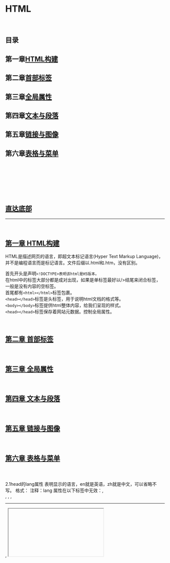 # HTML

&emsp;

## 目录

## 第一章[HTML构建](#第一章-html构建)

## 第二章[首部标签](#第二章-首部标签)

## 第三章[全局属性](#第三章-全局属性)

## 第四章[文本与段落](#第四章-文本与段落)

## 第五章[链接与图像](#第五章-链接与图像)

## 第六章[表格与菜单](#第六章-表格与菜单)

### &emsp;[]()

#### &emsp;&emsp;[]()

&emsp;

## [直达底部](#回到目录)

---

&emsp;

## [第一章 HTML构建](#第一章html构建)

HTML是描述网页的语言，即超文本标记语言(Hyper Text Markup Language)，并不是编程语言而是标记语言。文件后缀以.html和.htm，没有区别。  

首先开头是声明`<!DOCTYPE>表明该html是H5版本。`  
在html中的标签大部分都是成对出现，如果是单标签最好以/>结尾来闭合标签，一般是没有内容的空标签。  
首尾都有`<html></html>`标签包裹。  
`<head></head>`标签是头标签，用于说明html文档的格式等。  
`<body></body>`标签提供html整体内容，给我们呈现的样式。  
`<head></head>`标签保存着网站元数据。控制全局属性。


&emsp;  

## [第二章 首部标签](#第二章首部标签)

&emsp;

## [第三章 全局属性](#第三章全局属性)

&emsp;

## [第四章 文本与段落](#第四章文本与段落)

&emsp;

## [第五章 链接与图像](#第五章链接与图像)

&emsp;

## [第六章 表格与菜单](#第六章表格与菜单)

&emsp;

### 

#### 


2.1head的lang属性
表明显示的语言，en就是英语，zh就是中文，可以省略不写。
格式：<element lang="语言编号">
注释：lang 属性在以下标签中无效：<base>, <br>, <frame>, <frameset>, <hr>, <iframe>, <param> 以及 <script>。
2.2<title>标签
提供标题取代整个网站的名字
2.3<meta>标签
控制整个网页元数据，仅在<head></head>标签中。
2.3.1charset属性
规定html文档字符编码，一般编码为UTF-8。
charset 属性可以通过任意元素上的 lang 属性来重写。
格式：<meta charset="编码形式">
2.3.2name属性与content属性
name属性把 content 属性关联到一个名称。，而content属性定义与 http-equiv 或 name 属性相关的元信息。
格式：<meta name="name值" content="值">
eg:<meta name="keywords" content="HTML, CSS, XML, XHTML, JavaScript">

name属性值：
① application-name	规定页面所代表的 Web 应用程序的名称。
② author	规定文档的作者的名字。实例： <meta name="author" content="Hege Refsnes">
③ description	规定页面的描述。搜索引擎会把这个描述显示在搜索结果中。
实例： <meta name="description" content="Free web tutorials">
④ generator	规定用于生成文档的一个软件包（不用于手写页面）。
实例： <meta name="generator" content="FrontPage 4.0">
⑤ keywords	规定一个逗号分隔的关键词列表 - 相关的网页（告诉搜索引擎页面是与什么相关的）。
提示：总是规定关键词（对于搜索引擎进行页面分类是必要的）。
实例： <meta name="keywords" content="HTML, meta tag, tag reference">
⑥ Copyright (版权)标注版权
实例：<meta name="copyright" content="本网站版权归CSDN所有">
⑦ Generator (编辑器)编辑器的说明
实例：<meta name="generator" content="PCDATA|FrontPage|">
注意：Content="你所用编辑器"
⑧ Revisit-after (重访)通知搜索引擎多少天访问一次
实例：<meta name="revisit-after" content="7 days" >
如果没有提供 name 属性，那么名称/值对中的名称会采用 http-equiv 属性的值。
2.3.3http-equiv属性
http-equiv 属性提供了 content 属性的信息/值的 HTTP 头。可用于模拟一个 HTTP 响应头。与content属性配合使用。

http-equiv属性值：
①content-type 规定文档的字符编码。
实例：<meta http-equiv="content-type" content="text/html; charset=UTF-8">
② default-style 规定要使用的预定义的样式表。
实例：
<meta http-equiv="default-style" content="the document's preferred stylesheet">
注释：上面 content 属性的值必须匹配同一文档中的一个 link 元素上的 title 属性的值，或者必须匹配同一文档中的一个 style 元素上的 title 属性的值。
③ refresh 定义文档自动刷新的时间间隔。
实例：<meta http-equiv="refresh" content="300">
格式<meta http-equiv="refresh" content="刷新秒数" url=”指定网址”>使该网站在指定秒数后跳转到指定网址。
注释：值 "refresh" 应该慎重使用，因为它会使得页面不受用户控制。在 W3C's Web 内容可访问性指南 中使用 "refresh" 会到导致失败。
④ expires 用于设定网页的到期时间，一旦过期则必须到服务器上重新调用。需要注意的是必须使用GMT时间格式。
实例：<meta http-equiv="Expires" contect="Mon,12 May 2001 00:20:00 GMT">
⑤ page-enter page-exit 设定进入和离开页面时的特殊效果，这个功能即FrontPage中的“格式/网页过渡”，不过所加的页面不能够是一个frame页面。Duration的值为网页动态过渡的时间，单位为秒。
Transition是过渡方式，它的值为0到23，分别对应24种过渡方式。如下表：
0 盒状收缩 1 盒状放射
2 圆形收缩 3 圆形放射
4 由下往上 5 由上往下
6 从左至右 7 从右至左
8 垂直百叶窗 9 水平百叶窗
10 水平格状百叶窗 11垂直格状百叶窗
12 随意溶解 13从左右两端向中间展开
14从中间向左右两端展开 15从上下两端向中间展开
16从中间向上下两端展开 17 从右上角向左下角展开
18 从右下角向左上角展开 19 从左上角向右下角展开
20 从左下角向右上角展开 21 水平线状展开
22 垂直线状展开 23 随机产生一种过渡方式
实例：<meta http-equiv="Page-Enter" contect="revealTrans(duration=10,transtion= 50)">
<meta http-equiv="Page-Exit" contect="revealTrans(duration=20，transtion=6)">
2.4<base>标签
<base>标签为页面上的所有链接规定默认地址或默认目标。通常情况下，浏览器会从当前文档的URL中提取相应的元素来填写相对URL中的空白。
使用<base>标签可以改变这一点。浏览器随后将不再使用当前文档的URL，而使用指定的基本URL来解析所有相对URL。这其中包括<a>、<img>、<link>、<form>标签中的URL
注意：<base>标签必须位于head元素的内部。
必须的属性
href：规定页面中所有相对链接的基准URL值是一个URL
可选的属性target ：规定在何处打开页面中所有的链接，值可以是：_blank(在新的窗口中)、_parent、_self(在当前页面)、_top、framename(在名为framename的框架中)
实例：<base href="http://www.w3school.com.cn/i/" />
2.5<link>标签
<link>标签定义文档与外部资源的关系，<link>标签最常见的用途是链接样式表， link元素是空元素，它仅包含属性，link元素只能存在于head部分，不过它可以出现任何次数。
<link rel=“stylesheet” href=“s.css”> 和外部样式表的连接。rel说明html文件和url两文档之间的关系，href说明文档名。
2.6<script>标签
<script>标签用于定义客户端脚本，比如JavaScript
script元素既可以包含脚本语句，也可以通过src属性指向外部脚本文件
必需的type属性规定脚本的MIME类型
JavaScript的常见应用时图像操作、表单验证以及动态内容更新
加入此元素内部的代码没有位于某个函数中，那么这些代码会在页面被加载时被立即执行。<frameset>标签之后的脚本会被忽略
对于那些在浏览器中禁用脚本或者其浏览器不支持客户端脚本的用户来说，noscript元素就起到很重要的作用。
2.7<style>标签
<style>…</style>可以在文档中包含风格页。文档本身的内部样式。

第三章 全局属性
3.1accescckey属性
规定激活元素（使元素获得焦点）的快捷键。
格式：<元素 accesskey="激活该元素的快捷键">
以下元素支持 accesskey 属性：<a>, <area>, <button>, <input>, <label>, <legend> 以及 <textarea>。
实例：<a href="http://www.w3school.com.cn/html/" accesskey="h">HTML</a><br />
<a href="http://www.w3school.com.cn/css/" accesskey="c">CSS</a>
3.2class属性
规定元素的一个或多个类名（引用样式表中的类）。class 属性大多数时候用于指向样式表中的类（class）。不过，也可以利用它通过 JavaScript 来改变带有指定 class 的 HTML 元素。
格式：<元素 class=“类名”>如需为一个元素规定多个类，用空格分隔类名。
class 属性不能在以下 HTML 元素中使用：base, head, html, meta, param, script, style 以及 title。
提示：可以给 HTML 元素赋予多个 class，例如：<span class="left_menu important">。这么做可以把若干个 CSS 类合并到一个 HTML 元素。
提示：类名不能以数字开头！只有 Internet Explorer 支持这种做法。
实例：<h1 class="intro">
3.3contenteditable属性
规定元素内容是否可编辑.如果元素未设置 contenteditable 属性，那么元素会从其父元素继承该属性。
格式：<元素 contenteditable="true|false">
实例：<p contenteditable="true">这是一个可编辑的段落。</p>
3.4contextmenu属性
规定 <div> 元素的上下文菜单。上下文菜单会在用户右键点击元素时出现。contextmenu 属性的值是要打开的 <menu> 元素的 id。
格式：<元素 contextmenu="菜单id">
目前只有 Firefox 支持 contextmenu 属性。
实例：<div contextmenu="mymenu">
<menu type="context" id="mymenu">
  <menuitem label="Refresh"></menuitem>
  <menuitem label="Twitter"></menuitem>
</menu>
</div>
3.5data-*属性
使用 data-* 属性来嵌入自定义数据
data-* 属性用于存储页面或应用程序的私有自定义数据。
data-* 属性赋予我们在所有 HTML 元素上嵌入自定义 data 属性的能力。
存储的（自定义）数据能够被页面的 JavaScript 中利用，以创建更好的用户体验（不进行 Ajax 调用或服务器端数据库查询）。
data-* 属性包括两部分：属性名不应该包含任何大写字母，并且在前缀 "data-" 之后必须有至少一个字符。属性值可以是任意字符串。
用户代理会完全忽略前缀为 "data-" 的自定义属性。
格式：<元素 data-*="规定属性的值（以字符串）">
实例：<ul><li data-animal-type="鸟类">喜鹊<>
<li data-animal-type="鱼类">金枪鱼<> 
<li data-animal-type="蜘蛛">蝇虎<> 
</ul>
3.6dir属性
规定元素内容的文本方向。
格式：<元素 dir="ltr|rtl">ltr：默认。从左向右的文本方向。rtl：从右向左的文本方向。
dir 属性在以下标签中无效：<base>, <br>, <frame>, <frameset>, <hr>, <iframe>, <param> 以及 <script>。
实例：<p dir="rtl">Write this text right-to-left!</p>
3.7draggable属性
规定元素是否可以拖动，连接和图像默认是可以推动。
格式：<元素 draggable="true|false|auto"> true是可以，false是不可，auto是使用默认行为。
实例：<p draggable="true">这是一个可拖动的段落。</p>
3.8dropzone属性
拖动数据会产生被拖动数据的副本，基本不支持。
格式：<元素 dropzone="copy|move|link"> copy移动会复制，move移动会使数据移动到新位置，link移动数据会产生指向原始数据的连接。
3.9hidden属性
规定元素是否应该被显示，一般为显示。
格式：<元素 hidden> 在xhtml中必须为<元素 hidden=”hidden”>
3.10id属性
规定元素唯一的id，且id不可以重复。可以用来作为连接锚或者引入CSS样式表。
格式：<元素 id=“id值”>
3.11lang属性
规定元素显示语言。
格式：<元素 lang=”语言码”>
lang 属性在以下标签中无效：<base>, <br>, <frame>, <frameset>, <hr>, <iframe>, <param> 以及 <script>。
3.12spellcheck属性
规定是否对元素进行拼写和语法检查。可以检查：input 元素中的文本值（非密码）、<textarea> 元素中的文本、可编辑元素中的文本。
格式：<元素 spellcheck=”true|false”>
实例：<p contenteditable="true" spellcheck="true">拼写检查的段落。</p>
3.13style属性
规定元素的行内样式（inline style）style 属性将覆盖任何全局的样式设定，例如在 <style> 标签或在外部样式表中规定的样式。
格式：<元素 style=”样式值”> 不同样式由分号分隔
实例：<h1 style="color:blue; text-align:center">This is a header</h1>
3.14tabindex属性
指定元素tab键顺序的链接。（当tab键用于导航时）
格式：<元素 tabindex=”顺序”> 1是第一个
以下元素支持 tabindex 属性：<a>, <area>, <button>, <input>, <object>, <select> 以及 <textarea>。
实例：<a href="http://www.w3school.com.cn/" tabindex="2">W3School</a>
<a href="http://www.google.com/" tabindex="1">Google</a>
<a href="http://www.microsoft.com/" tabindex="3">Microsoft</a>
3.15title属性
规定关于元素的额外信息。这些信息通常会在鼠标移到元素上时显示一段工具提示文本（tooltip text）。
提示：title 属性常与 form 以及 a 元素一同使用，以提供关于输入格式和链接目标的信息。同时它也是 abbr 和 acronym 元素的必需属性。
格式：<元素 title=”值”>
实例：<abbr title="People's Republic of China">PRC</abbr> was founded in 1949.
3.16tanslate属性
规定是否应该翻译此元素内容
格式：<元素 translate=”yes|no”>
基本浏览器没有实现

第四章 文本与段落
4.1<hn>标签
<h1>~<h6>定义不同大小标题，<h1>是最大的标题，<h6>是最小的标题，浏览器自动在标题前后加空行。
格式：<h1>内容</h1>
确保将 HTML 标题标签只用于标题。不要仅仅是为了生成粗体或大号的文本而使用标题。搜索引擎使用标题为您的网页的结构和内容编制索引。因为用户可以通过标题来快速浏览您的网页，所以用标题来呈现文档结构是很重要的。
应该将 h1 用作主标题（最重要的），其后是 h2（次重要的），再其次是 h3，以此类推。
4.2<p>标签
用于定义每个段落。由于<p>是块级元素，所以会在段前段后加空行。
4.3<br/>标签
换行，是单标签。
4.4<hr/>标签
<hr/> 标签在 HTML 页面中创建水平线以分割内容。
4.5<!-- -->标签
用于注释，其中的内容不会显示
格式：<!--注释-->
4.6文本格式化标签（基本以CSS替代）
4.6.1<b>标签
定义粗体文本。
4.6.2<em>标签
定义着重文字。
4.6.3<i>标签
定义斜体字。
4.6.4<small>标签
定义小号字。
4.6.5<strong>标签
定义加重语气。
4.6.6<sub>标签
定义下标字。下标文本将会显示在当前文本流中字符高度的一半为基准线的下方，但是与当前文本流中文字的字体和字号都是一样的。下标文本能用来表示化学公式，比如 H2O。
格式：<sub>下标</sub>
4.6.7<sup>标签
定义上标字。上标文本将会显示在当前文本流中字符高度的一半为基准线的上方，但是与当前文本流中文字的字体和字号都是一样的。上标文本能用来添加脚注。
格式：<sup>上标</sup>
4.6.8<ins>标签
定义插入字。字下加下划线。
cite属性：归档一个文本被插入的原因的文档的URL
Datetime属性：以YYYY-MM-DDThh:mm:ssTZD规定文本被插入的日期和时间
4.6.9<del>标签
定义删除字，字上加横杠。
cite属性：归档一个文本被删除的原因的文档的URL
Datetime属性：以YYYY-MM-DDThh:mm:ssTZD规定文本被删除的日期和时间
4.7计算机输出标签
4.7.1<code>标签
定义计算机代码文本。
4.7.2<samp>标签
定义计算机程序的样本文本。
4.7.3<var>标签
定义变量。
4.7.4<pre>标签
定义预格式化文本，被包围在<pre>标签中的文本会保留空格和换行符，文本会呈现等宽字体。
4.8定义说明与引用标签
4.8.1<abbr>标签
<abbr> 标签用来表示一个缩写词或者首字母缩略词，如"WWW"或者"NATO"。
通过对缩写词语进行标记，您就能够为浏览器、拼写检查程序、翻译系统以及搜索引擎分度器提供有用的信息。在某些浏览器中，当您把鼠标移至带有 <abbr> 标签的缩写词/首字母缩略词上时，<abbr> 标签的 title 属性可被用来展示缩写词/首字母缩略词的完整版本。
实例：The<abbr title="World Health Organization">WHO</abbr> was founded in 1948.
4.8.2<address>标签
<address> 标签定义文档作者/所有者的联系信息。
如果 <address> 元素位于 <body> 元素内部，则它表示该文档作者/所有者的联系信息。
如果 <address> 元素位于 <article> 元素内部，则它表示该文章作者/所有者的联系信息。
<address> 元素的文本通常呈现为斜体。大多数浏览器会在该元素的前后添加换行。
不应该使用 <address> 标签来描述邮政地址，除非这些信息是联系信息的组成部分。
提示：<address> 元素通常被包含在 <footer> 元素的其他信息中。
实例：<address>
Written by <a href="mailto:webmaster@example.com">Jon Doe</a>.<br> 
Visit us at:<br>
Example.com<br>
Box 564, Disneyland<br>
USA
</address>
4.8.3<bdo>标签
bdo 指的是 bidi 覆盖（Bi-Directional Override）。<bdo> 标签用来覆盖默认的文本方向。
格式：<bdo dir=”值”></bdo> 有ltr和rtl两个值。
4.8.4<blockquote>标签
<blockquote> 标签定义摘自另一个源的块引用。浏览器通常会对 <blockquote> 元素进行缩进。如果标记是不需要段落分隔的短引用，请使用 <q>。
4.8.5<q>标签
<q> 标签定义一个短的引用。浏览器经常会在这种引用的周围插入引号。
还有cite属性，用于规定引用的源URL。
4.8.6<cite>标签
定义作品（比如书籍、歌曲、电影、电视节目、绘画、雕塑等等）的标题。
4.8.7<dfn>标签
是一个短语标签，用来定义一个定义项目。

第五章 链接与图像
5.1<a>标签
用于设置超文本链接。
超链接可以是一个字，一个词，或者一组词，也可以是一幅图像，您可以点击这些内容来跳转到新的文档或者当前文档中的某个部分。当您把鼠标指针移动到网页中的某个链接上时，箭头会变为一只小手。
默认情况下，链接将以以下形式出现在浏览器中：

一个未访问过的链接显示为蓝色字体并带有下划线。
访问过的链接显示为紫色并带有下划线。
点击链接时，链接显示为红色并带有下划线。
语法：<a>链接元素（可以为文本，图片或其他元素）</a>
5.1.1href属性
href 属性描述了链接的目标。
格式：<a href="url">链接元素</a>
实例：<a href=”www.baidu.com”>百度</a>
5.1.2mailto属性
在<a>中与href配合使用
一般格式：<a href=mailto:收信人（邮箱）>send email</a>
*<form action=”mailto:收信人“></form>
参数列表： 
to	 收信人
subject	 主题
cc	 抄送
bcc	 暗送
body	 内容
实例：querystring方式：
<a href="mailto:sample@163.com?subject=test&cc=sample@hotmail.com
&body=use mailto sample">send mail</a>
*单词之间的空格使用 %20 代替，以确保浏览器可以正常显示文本
form方式：
<form name='sendmail' action='mailto:sample@163.com'>
    <input name='cc' type='text' value='sample@hotmail.com'>
    <input name='subject' type='text' value='test'>
    <input name='body' type='text' value='use mailto sample'>
</form>
5.1.3target属性
使用 target 属性，你可以定义被链接的文档在何处显示。
_self在本页面打开，覆盖原有页面（默认）
_blank在新的页面打开
_top这个目标使得文档载入包含这个超链接的窗口，用 _top 目标将会清除所有被包含的框架并将文档载入整个浏览器窗口。
_parent针对框架：这个目标使得文档载入父窗口或者包含来超链接引用的框架的框架集。如果这个引用是在窗口或者在顶级框架中，那么它与目标 _self 等效。
框架名：在指定的框架中打开被链接文档。
5.1.4id属性
可以给链接指定id，然后在别的链接的href以#id的形式指向该链接。
5.1.5name属性
与Id作用类似，也是以#name方式跳转。
5.2<img/>标签
<img> 是空标签，意思是说，它只包含属性，并且没有闭合标签。
5.2.1src属性
要在页面上显示图像，你需要使用源属性（src）。src 指 "source"。源属性的值是图像的 URL 地址。
格式：<img src=”URL地址”>
5.2.2alt属性
alt 属性用来为图像定义一串预备的可替换的文本。在浏览器无法载入图像时，替换文本属性告诉读者她们失去的信息。此时，浏览器将显示这个替代性的文本而不是图像。为页面上的图像都加上替换文本属性是个好习惯，这样有助于更好的显示信息，并且对于那些使用纯文本浏览器的人来说是非常有用的。
格式：<img alt=”注释”>
5.2.3width与height属性
设置图像高度和宽度，默认单位为像素
5.2.4float属性（一般使用CSS样式）
控制图片浮动在文字哪里。
格式：<img style=”float:right|left”>
清除浮动：<img style=”clear:both”>
5.2.5usemap属性
usemap 属性将图像定义为客户端图像映射。
图像映射指的是带有可点击区域的图像。
usemap 属性与 <map> 元素的 name 或 id 属性相关联，以建立 <img> 与 <map> 之间的关系。
格式：<img usemap=”# + 要使用的 <map> 元素的 name 或 id 属性”>
5.3<map>标签
定义一个客户端图像映射。图像映射（image-map）指带有可点击区域的一幅图像。
格式：<map id=”map标签唯一的名称” name=”image-map规定的名字”></map>
area 元素永远嵌套在 map 元素内部。area 元素可定义图像映射中的区域。
<img>中的 usemap 属性可引用 <map> 中的 id 或 name 属性（取决于浏览器），所以我们应同时向 <map> 添加 id 和 name 属性。
5.4<area>标签
<area> 标签定义图像映射内部的区域（图像映射指的是带有可点击区域的图像）。是一个单标签。最好关闭。

<area> 元素始终嵌套在 <map> 标签内部。
格式：<area></area>
5.4.1alt属性
显示图片备注。
5.4.2href属性
href 属性规定区域中连接的目标。在 HTML5 中, <area> 标签已经不再使用 href 属性， 使用 placeholder来指定链接。
5.4.3hreflang属性
用于指定被链接文档的语言。
仅在使用 href 属性时才可以指定 hreflang 属性。

5.4.4media属性
规定目标URL将显示在什么设备上。默认all
该属性使用与指定的URL显示在指定的设备上 (如 iPhone) , 音频或者打印媒介。
该attribute可以接受多个值。
仅在使用了href属性才需要media 属性。
逻辑操作符：and or ,
设备值：
all	默认 适应所有设备。
aural	语音合成器
braille	  盲文反馈设备
handheld	手持设备（小屏幕，有限的带宽）
projection	投影仪
print	打印预览模式/打印页数
screen	电脑屏幕
tty	电传打字机和类似使用固定间距字符网格的介质
tv	电视类型设备（分辨率低，滚动能力有限）
控制值：
width	指定的显示区域的宽度。
通常使用 "min-" 和 "max-" 前缀。
实例: media="screen and (min-width:500px)"
height	指定的显示区域的高度。
通常使用 "min-" 和 "max-" 前缀。
实例: media="screen and (max-height:700px)"
device-width	指定目标显示/打印纸的宽度
通常使用 "min-" 和 "max-" 前缀。
实例: media="screen and (device-width:500px)"
device-height	指定目标显示/打印纸的高度
通常使用 "min-" 和 "max-" 前缀。
实例: media="screen and (device-height:500px)"
方向	指定目标显示/纸的方向。
可能值: "portrait" 或 "landscape"
实例: media="all and (orientation: landscape)"
aspect-ratio	指定的目标的显示区域的宽度/高度比例。
通常使用 "min-" 和 "max-" 前缀。
实例: media="screen and (aspect-ratio:16/9)"
device-aspect-ratio	指定的目标的显示区域的设备宽度/设备高度比例。
通常使用 "min-" 和 "max-" 前缀。
实例: media="screen and (aspect-ratio:16/9)"
color	指定目标显示每个像素颜色的位数。
通常使用 "min-" 和 "max-" 前缀。
实例: media="screen and (color:3)"
color-index	Specifies the number of colors the target display can handle.
通常使用 "min-" 和 "max-" 前缀。
实例: media="screen and (min-color-index:256)"
monochrome	指定在一个单色的帧缓冲器的像素位数。
通常使用 "min-" 和 "max-" 前缀。
实例: media="screen and (monochrome:2)"
resolution	指定目标显示/纸的像素密度（DPI或DPCM）。
通常使用 "min-" 和 "max-" 前缀。
实例: media="print and (resolution:300dpi)"
scan	指定一个电视显示屏的扫描方法。
可能值是 "progressive" 和 "interlace".
实例: media="tv and (scan:interlace)"
grid	指定输出设备是电网或位图
grid的值为 "1", 其他的为 "0" 
实例: media="handheld and (grid:1)"
5.4.5rel属性
rel 属性规定当前文档与被链接文档之间的关系
值：
alternate	文档的替代版本（比如打印页、翻译或镜像）。
author	 链接到文档的作者。
bookmark	用于书签的永久网址
help	 链接到帮助文档
license	  链接到文档的版权信息。
next	  选项中的下一个文档
nofollow	nofollow 是一个HTML标签的属性值。这个标签的意义是告诉搜索引擎"不要追踪此网页上的链接"或"不要追踪此特定链接。
noreferrer	如果用户点击链接指定浏览不要发送 HTTP referer 头部信息。
prefetch	指定的目标文件应该被缓存
prev	选项中的前一个文档
search	 文档链接到搜索工具
tag	  当前文档的标签(关键词)
5.4.6target属性
target 属性规定区域中连接的目标。
5.4.7type属性
type 属性指定了目标 URL 的 MIME 类型。
该属性仅在 href 属性设置后才使用type属性。
格式：<area type="链接文档的 MIME 类型。"></area> MIME= Multipurpose Internet Mail Extensions。
5.4.8coords属性
规定选定区域坐标。以x，y为基准，图像左上角的坐标为0.0，与shape属性配合使用。
格式：<area cooords=”坐标”></area>
属性值：		
x1,y1,x2,y2	如果 shape 属性设置为 "rect"，则该值规定矩形左上角和右下角的坐标。
x,y,radius	如果 shape 属性设置为 "circ"，则该值规定圆心的坐标和半径。
x1,y1,..,xn,yn	如果 shape 属性设置为 "poly"，则该值规定多边形各顶点的值。如果第一个坐标和最后一个坐标不一致，那么为了关闭多边形，浏览器必须添加最后一对坐标。
5.4.9shapes属性
指定了区域的形状。
格式：<area shape="default|rect|circle|poly">
属性值：
default	规定全部区域
rect	定义矩形区域
circ	定义圆形
poly	定义多边形区域

实例：
<img src="planets.gif" alt="Planets" usemap="#planetmap" />
<map name="planetmap">
  <area href="sun.htm" shape="rect" coords="0,0,110,260">Sun</area>
  <area href="mercur.htm" shape="circle" coords="129,161,10">Mercury</area>
  <area href="venus.htm" shape="circle" coords="180,139,14">Venus</area>
</map> 

第六章 表格与菜单
6.1<table>标签（表格）
表格由 <table> 标签来定义。每个表格均有若干行（由 <tr> 标签定义），每行被分割为若干单元格（由 <td> 标签定义）。字母 td 指表格数据（table data），即数据单元格的内容。数据单元格可以包含文本、图片、列表、段落、表单、水平线、表格等等。
6.1.1border属性
border 属性规定表格单元周围是否显示边框。且只允许属性值 "" 或 "1"。（无和有）
值 "1" 指示应该显示边框，且表格不用于布局目的。
格式：<table border="1"></table>
6.1.2<th>标签
<th> 标签定义 HTML 表格中的表头单元格。
*HTML 表格有两种单元格类型：
表头单元格 - 包含头部信息（由 <th> 元素创建）
标准单元格 - 包含数据（由 <td> 元素创建）
<th> 元素中的文本通常呈现为粗体并且居中。
<td> 元素中的文本通常是普通的左对齐文本。
6.1.2.1headers属性
规定与表头单元格相关联的一个或多个表头单元格。
格式：<th headers="规定表头单元格关联的一个或多个表头单元格的 id 列表，以空格间隔。">内容</th>
6.1.2.2scope属性
规定某个表头单元格是否是列、行、列组或行组的表头。
格式：<th scope="col|row|colgroup|rowgroup">
col	规定单元格是列的表头。
row	规定单元格是行的表头。
colgroup	规定单元格是列组的表头。
rowgroup	规定单元格是行组的表头。
实例：<table border="1">
  <tr>
    <th></th>
    <th scope="col">Month</th>
    <th scope="col">Savings</th>
  </tr>
  <tr>
    <td>1</td>
    <td>January</td>
    <td>$100</td>
  </tr>
  <tr>
    <td>2</td>
    <td>February</td>
    <td>$80</td>
  </tr>
</table>
6.1.2.3colspan属性
定义表头单元格应该横跨的列数。
格式：<th colspan="规定表头单元格应该横跨的列数。注意： colspan="0" 告知浏览器使单元格横跨到列组 (colgroup) 的最后一列。目前仅firefox支持">内容</th>
6.1.2.4rowspan属性
定义表头单元格应该横跨的行数。
<th rowspan="规定表头单元格应该横跨的行数。注意： rowspan="0" 告知浏览器使单元格横跨到表格组件中的最后一个行（thead、tbody 或 tfoot）。仅firefox与opera支持">
6.1.3<tr>标签
<tr> 标签定义 HTML 表格中的行。
一个 <tr> 元素包含一个或多个 <th> 或 <td> 元素。
6.1.4<td>标签
定义 HTML 表格中的标准单元格。
6.1.4.1headers属性
规定与表格单元格相关联的一个或多个表头单元格。
6.1.4.2colspan属性
定义单元格应该横跨的列数。
6.1.4.3rowspan属性
定义单元格应该横跨的行数。
6.1.5<caption>标签
定义表格的标题。
<caption> 标签必须直接放置到 <table> 标签之后。只能对每个表格定义一个标题。
通常这个标题会被居中于表格之上。然而，CSS 属性 "text-align" 和 "caption-side" 能用来设置标题的对齐方式和显示位置。
格式：<caption>标题</caption>
6.1.6<colgroup>标签
用于对表格中的列进行组合，以便对其进行格式化。
通过使用 <colgroup> 标签，可以向整个列应用样式，而不需要重复为每个单元格或每一行设置样式。
注释：只能在 <table> 元素之内，在任何一个 <caption> 元素之后，在任何一个 <thead>、<tbody>、<tfoot>、<tr> 元素之前使用 <colgroup> 标签。
提示：如果想对 <colgroup> 中的某列定义不同的属性，请在 <colgroup> 标签内使用 <col> 标签。
6.1.6.1span属性
span 属性定义了 <colgroup> 元素应该横跨的列数。
要为 <colgroup> 内的列定义不同的属性，请在 <colgroup> 标签内使用 <col> 标签
格式：<colgroup span="列数">
实例；
<table border="1">
  <colgroup span="2" style="background:red"></colgroup>
  <tr>
    <th>ISBN</th>
    <th>Title</th>
    <th>Price</th>
  </tr>
  <tr>
    <td>3476896</td>
    <td>My first HTML</td>
    <td>$53</td>
  </tr>
  <tr>
    <td>5869207</td>
    <td>My first CSS</td>
    <td>$49</td>
  </tr>
</table>
6.1.7<col>标签
规定了 <colgroup> 元素内部的每一列的列属性。
通过使用 <col> 标签，可以向整个列应用样式，而不需要重复为每个单元格或每一行设置样式。
6.1.7.1<span>属性
规定 col 元素应该横跨的列数。
实例：<table border="1">
  <colgroup>
    <col span="2" style="background-color:red" />
    <col style="background-color:yellow" />
  </colgroup>
  <tr>
    <th>ISBN</th>
    <th>Title</th>
    <th>Price</th>
  </tr>
  <tr>
    <td>3476896</td>
    <td>My first HTML</td>
    <td>$53</td>
  </tr>
</table>
6.1.8<thead>标签
用于组合 HTML 表格的表头内容。
<thead> 元素应该与 <tbody> 和 <tfoot> 元素结合起来使用，用来规定表格的各个部分（表头、主体、页脚）。
通过使用这些元素，使浏览器有能力支持独立于表格表头和表格页脚的表格主体滚动。当包含多个页面的长的表格被打印时，表格的表头和页脚可被打印在包含表格数据的每张页面上。
<thead> 标签必须被用在以下情境中：作为 <table> 元素的子元素，出现在 <caption>、<colgroup> 元素之后，<tbody>、 <tfoot> 和 <tr> 元素之前。
<thead> 元素内部必须包含一个或者多个 <tr> 标签。
6.1.9<tbody>标签
用于组合 HTML 表格的主体内容。<tbody> 标签必须被用在以下情境中：作为 <table> 元素的子元素，出现在 <caption>、<colgroup> 和 <thead> 元素之后。<tbody> 标签必须被用在以下情境中：作为 <table> 元素的子元素，出现在 <caption>、<colgroup> 和 <thead> 元素之后。
6.1.10<tfoot>标签
用于组合 HTML 表格的页脚内容。<tfoot> 标签必须被用在以下情境中：作为 <table> 元素的子元素，出现在 <caption>、<colgroup> 和 <thead> 元素之后，<tbody> 和 <tr> 元素之前。
实例：<table border="1">
  <thead>
    <tr>
      <th>Month</th>
      <th>Savings</th>
    </tr>
  </thead>
  <tfoot>
    <tr>
      <td>Sum</td>
      <td>$180</td>
    </tr>
  </tfoot>
  <tbody>
    <tr>
      <td>January</td>
      <td>$100</td>
    </tr>
    <tr>
      <td>February</td>
      <td>$80</td>
    </tr>
  </tbody>
</table>
6.1.11cellpadding属性
cellpadding 属性规定单元边沿与其内容之间的空白。
格式：<body cellpadding="规定单元边沿与其内容之间的空白。"></body>
6.1.12cellspacing属性（H5不支持）
6.2<ul><ol>与<dl>标签（列表）
6.2.1<ul>（无序列表）
<ul> 标签定义无序列表。前面仅有图案。
将 <ul> 标签与 <li> 标签一起使用，创建无序列表。
实例:<ul>
<li>Coffee</li>
<li>Tea</li>
<li>Milk</li>
</ul>
6.2.2<ol>（有序列表）
<ol> 标签定义了一个有序列表. 列表排序以数字来显示。
使用<li> 标签来定义列表选项
6.2.2.1reversed属性
reversed 属性是一个布尔属性。
reversed 属性规定列表顺序为降序 (9, 8, 7...)，而不是升序 (1, 2, 3...)。
格式：<ol reversed="reversed"></ol>
目前只有 Chrome 和 Safari 6 支持 reversed 属性
实例：
<ol reversed>
<li>Coffee</li>
<li>Tea</li>
<li>Milk</li>
</ol>
6.2.3<dl>（自定义列表）
<dl> 标签定义一个描述列表。
<dl> 标签与 <dt> （定义项目/名字）和 <dd> （描述每一个项目/名字）一起使用。
实例：
<dl>
  <dt>Coffee</dt>
    <dd>Black hot drink</dd>
  <dt>Milk</dt>
    <dd>White cold drink</dd>
</dl>
6.3<select>标签（下拉选框）
<select> 元素用来创建下拉列表。
<select> 元素中的 <option> 标签定义了列表中的可用选项。
<select> 元素是一种表单控件，可用于在表单中接受用户输入。
实例：<select>
<option value="volvo">Volvo</option>
<option value="saab">Saab</option>
<option value="mercedes">Mercedes</option>
<option value="audi">Audi</option>
</select>
6.3.1<option>标签
The <option> 标签定义下拉列表中的一个选项（一个条目）。
<option> 标签中的内容作为 <select> 或者<datalist> 一个元素使用。
<option> 标签可以在不带有任何属性的情况下使用，但是您通常需要使用 value 属性，此属性会指示出被送往服务器的内容。
6.3.1.1disabled属性
disabled 属性是一个布尔属性。
disabled 属性规定某个选项应该被禁用。
被禁用的选项既不可用，也不可点击。
可以设置 disabled 属性，直到满足某些条件（比如选择一个复选框），才恢复用户对该选项的使用。然后，可以使用 JavaScript 来清除 disabled 属性，以使选项变为可用状态。格式：<option disabled="disabled">内容</option>
6.3.1.2label属性
label 属性规定更短版本的选项。下拉列表中会显示出所规定的更短版本。原来在<option></option>标签中的文本就失效了。
格式：<option label="选项的更短的版本。">内容</option>
除了 Firefox，其他主流浏览器都支持 label 属性。
实例：
<select>
<option label="Volvo">Volvo (Latin for "I roll")</option>
<option label="Saab">Saab (Swedish Aeroplane AB)</option>
<option label="Mercedes">Mercedes (Mercedes-Benz)</option>
<option label="Audi">Audi (Auto Union Deutschland Ingolstadt)</option>
</select>
6.3.1.3selected属性
规定在页面加载时预先选定该选项。即默认选项。selected 属性是一个布尔属性。
被预选的选项会显示在下拉列表最前面的位置。
格式：<option selected="selected">内容</option>
6.3.1.4value属性
value 属性规定在表单被提交时被发送到服务器的值。
开始标签 <option> 与结束标签 </option> 之间的内容是浏览器显示在下拉列表中的内容，而 value 属性中的值是表单提交时被发送到服务器的值。
注意：如果没有规定 value 属性，选项的值将设置为 <option> 标签中的内容。
格式：<option value=”传送值”>选项</option>
6.3.2<optgroup>标签
<optgroup> 标签经常用于把相关的选项组合在一起。
如果你有很多的选项组合, 你可以使用<optgroup> 标签能够很简单的将相关选项组合在一起。
格式：<optgroup>
<option>
</option>
</optgdroup>
6.3.2.1disabled属性
disabled 属性是一个布尔属性。disabled 属性规定选项组应该被禁用。被禁用的选项组既不可用，也不可点击。
可以设置 disabled 属性，直到满足某些条件（比如选择一个复选框），才恢复用户对该选项组的使用。然后，可以使用 JavaScript 来移除 disabled 属性的值，以使选项组变为可用状态。
格式：<optgroup disabled="disabled"></optgroup>
实例：
<select>
<optgroup label="German Cars" disabled>  <!--该组下的所有选项都不可选-->
<option value="mercedes">Mercedes</option>
<option value="audi">Audi</option>
</optgroup>
</select>
6.3.2.2label属性
label 属性为选项组规定描述标签。该描述不可选，仅仅是作为描述作用。
格式：<optgroup label=”标签名”></optgroup>
6.3.3autofocus属性
autofocus 属性是一个布尔属性。
autofocus 属性规定下拉列表在页面加载时自动获得焦点。就是打开页面时默认选择该下拉选框。（选框默认变蓝）
格式：<select autofocus="autofocus"></select>
Internet Explorer 10、Opera、Chrome 和 Safari 支持 autofocus 属性。
6.3.4disabled属性
disabled 属性是一个布尔属性。
disabled 属性规定下拉列表应该被禁用。
被禁用的下拉列表既不可用，也不可点击。
可以设置 disabled 属性，直到满足某些条件（比如选择一个复选框），才恢复用户对该下拉列表的使用。然后，可以使用 JavaScript 来移除 disabled 属性的值，以使下拉列表变为可用状态。
格式：<select disabled="disabled"></select>
6.3.5form属性
规定下拉列表所属的一个或多个表单。将下拉列表与一些表单相连，一同传输数据。
格式：<select form="规定下拉列表所属的一个或多个表单的 id 列表，以空格分隔。">
Firefox、Opera、Chrome 和 Safari 支持 form 属性。
实例：
<form action="http://w3schools.com/tags/demo_form.asp" id="carform">
  Firstname:<input type="text" name="fname">
  <input type="submit">
</form>
<br>
<select name="carlist" form="carform">
  <option value="volvo">Volvo</option>
  <option value="saab">Saab</option>
  <option value="opel">Opel</option>
  <option value="audi">Audi</option>
</select>
<p>下拉列表超出了表单元素,但仍是表单的一部分。</p>
6.3.6multiple属性
规定可同时选择多个选项。multiple 属性是一个布尔属性。
在不同操作系统和浏览器中，选择多个选项的差异：
对于 windows：按住 Ctrl 按钮来选择多个选项
对于 Mac：按住 command 按钮来选择多个选项
由于上述差异的存在，同时由于需要告知用户可以使用多项选择，对用户更友好的方式是使用复选框。
格式：<select multiple="multiple"></select>
实例：<select multiple="multiple">
  <option value ="volvo">Volvo</option>
  <option value ="saab">Saab</option>
  <option value="opel">Opel</option>
  <option value="audi">Audi</option>
</select>
6.3.7name属性
name 属性规定 select 元素的名称。用于对提交到服务器后的表单数据进行标识，或者在客户端通过 JavaScript 引用表单数据。
格式：<select name="下拉列表的名称">



6.4<textarea>标签（文本域）

6.5<form>标签（表单）

6.6<button>标签（按钮）



---

## [回到目录](#目录) &emsp; &emsp;[查询更多](https://github.com/Didnelpsun/notes)

### 参考

1. 
